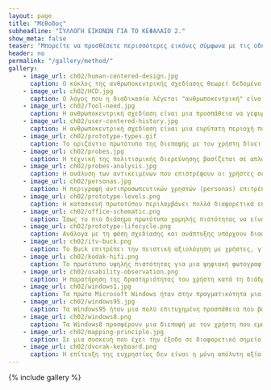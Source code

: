 ```yaml
---
layout: page
title: "Μέθοδος"
subheadline: "ΣΥΛΛΟΓΗ ΕΙΚΟΝΩΝ ΓΙΑ ΤΟ ΚΕΦΑΛΑΙΟ 2."
show_meta: false
teaser: "Μπορείτε να προσθέσετε περισσότερες εικόνες σύμφωνα με τις οδηγίες στο τέλος της σελίδας"
header: no
permalink: "/gallery/method/"
gallery:
    - image_url: ch02/human-centered-design.jpg
      caption: Ο κύκλος της ανθρωποκεντρικής σχεδίασης θεωρεί δεδομένο ότι οι ανθρώπινες ανάγκες είναι ένας κινούμενος στόχος, αλλά για πρακτικούς λόγους κάποια σχεδίαση κλειδώνει και βγαίνει ως μία έκδοση.
    - image_url: ch02/HCD.jpg
      caption: Ο λόγος που η διαδικασία λέγεται "ανθρωποκεντρική" είναι γιατί ξεκινάει με τους ανθρώπους για τους οποίους θέλουμε να σχεδιάσουμε. Οι τρεις φάσεις της ανθρωποκεντρικής σχεδίασης είναι : Hear, Create και Deliver.
    - image_url: ch02/Tool-need.jpg
      caption: Η ανθρωποκεντρική σχεδίαση είναι μια προσπάθεια να γεφυρώσουμε το χάσμα ανάμεσα σε αυτό που μπορεί σχετικά εύκολα να κάνει ο άνθρωπος και σε αυτό που έχει άναγκη να κάνει.
    - image_url: ch02/user-centered-history.jpg
      caption: Η ανθρωποκεντρική σχεδίαση είναι μια ευρύτατη περιοχή που συνδυάζει τόσο την τεχνολογία και τις εφαρμοσμένες τέχνες, όσο και τις ανθρωπιστικές και κοινωνικές επιστήμες.
    - image_url: ch02/prototype-types.gif
      caption: Το οριζόντιο πρωτότυπο της διεπαφής με τον χρήστη δίνει μια συνολική εικόνα του συστήματος από την πλευρά του χρήστη, αλλά δεν είναι πραγματικά λειτουργικό, όπως είναι ένα κατακόρυφο πρωτότυπο, το οποίο όμως υλοποιεί μόνο ένα μικρό μέρος της λειτουργικότητας του συστήματος.
    - image_url: ch02/probes.jpg
      caption: Η τεχνική της πολιτισμικής διερεύνησης βασίζεται σε απλά αντικείμενα καθημερινής χρήσης (π.χ., φωτογραφική μηχανή, ημερολόγιο, σημειώσεις, κτλ.) που μπορούν εύκολα να ενσωματώσουν στη ζωή τους οι άνθρωποι που συμμετέχουν στις αντίστοιχες έρευνες.
    - image_url: ch02/probes-analysis.jpg
      caption: Η ανάλυση των αντικειμένων που επιστρέφουν οι χρήστες σε έναν φάκελο πολιτισμικής διερεύνησης δεν έχει σκοπό τον απευθείας καθορισμό των αναγκών τους, αλλά τη δημιουργία ενός πλαισίου ώστε οι σχεδιαστές να δημιουργήσουν προδιαγραφές συμβατές με τον κόσμο όπου κινείται ο χρήστης.
    - image_url: ch02/personas.jpg
      caption: Η περιγραφή αντιπροσωπευτικών χρηστών (personas) επιτρέπει στους σχεδιαστές να μπουν στη θέση των χρηστών και σε συνδυασμό με τα τεκμήρια από την τεχνική της πολιτισμικής διερεύνησης δίνει μια εικόνα για τους χρήστες και τον κόσμο τους.
    - image_url: ch02/prototype-levels.png
      caption: Η κατασκευή πρωτοτύπου περιλαμβάνει πολλά διαφορετικά επίπεδα και τεχνικές, όπως φαίνεται και στο σχήμα, αν και τα επίπεδα αυτά έχουν επικαλύψεις και οι διαχωριστικές γραμμές δεν είναι πάντα τόσο εμφανείς κατά τη μετάβαση από το ένα στάδιο στο επόμενο.
    - image_url: ch02/office-schematic.png
      caption: Ίσως το πιο διάσημο πρωτότυπο χαμηλής πιστότητας να είναι το σχεδιάγραμμα της γραφικής επιφάνειας εργασίας που έγινε σε μια χαρτοπετσέτα από τους ερευνητές του Xerox PARC και χρησιμοποιούσε τη μεταφορά του γραφείου για την απεικόνιση των διεπαφών.
    - image_url: ch02/prototype-lifecycle.png
      caption: Ανάλογα με τη φάση σχεδίασης και ανάπτυξης υπάρχουν διαφορετικά είδη πρωτοτύπου που μπορούμε να κατασκευάσουμε, τα οποία μπορούμε να οργανώσουμε ανάλογα με την πιστότητα που έχουν αναφορικά με τη λειτουργικότητά τους ως προς τη διάδραση με τον χρήστη.
    - image_url: ch02/itv-buck.png
      caption: Το Buck επιτρέπει την πειστική αξιολόγηση με χρήστες, γιατί οι χρήστες έχουν στα χέρια τους υλικό που μοιάζει πολύ με την τελική συσκευή, ενώ το λογισμικό τρέχει στον επιτραπέζιο ΗΥ, στον οποίο είναι σχετικά εύκολο να κάνουμε τον προγραμματισμό της διάδρασης.
    - image_url: ch02/kodak-hifi.png
      caption: Το πρωτότυπο υψηλής πιστότητας για μια ψηφιακή φωτογραφική μηχανή της Kodak.
    - image_url: ch02/usability-observation.png
      caption: Η παρατήρηση της δραστηριότητας του χρήστη κατά τη διάδραση με τον υπολογιστή είναι η πιο δημοφιλής και απλή τεχνική αξιολόγησης μιας νέας εφαρμογής ή συσκευής.
    - image_url: ch02/windows1.jpg
      caption: Τα πρώτα Microsoft Windows ήταν στην πραγματικότητα μια διαφορετική οργάνωση του λειτουργικού συστήματος MS-DOS.
    - image_url: ch02/windows95.jpg
      caption: Τα Windows95 ήταν μια πολύ επιτυχημένη προσπάθεια που βασίστηκε στην ευρύτατη προβολή, στην οικονομική τιμή, στην ευελιξία εγκατάστασης σε διαφορετικό υλικό αλλά και στην εύκολη ενσωμάτωση υλικού από άλλους κατασκευαστές.
    - image_url: ch02/windows8.png
      caption: Τα Windows8 προσφέρουν μια διεπαφή με τον χρήστη που εμφανισιακά και λειτουργικά είναι δανεισμένη από τις κινητές συσκευές, αφού έχουμε μεγάλα ζωντανά εικονίδια και χειρονομίες, δηλαδή έχουμε μοτίβα διάδρασης που συναντάμε περισσότερο στον κινητό παρά στον επιτραπέζιο υπολογισμό.
    - image_url: ch02/mapping-principle.jpg
      caption: Σε μια συσκευή που έχει την έξοδο σε διαφορετικό σημείο από την είσοδο του χρήστη θα πρέπει να υπάρχει μια φυσική απεικόνιση ανάμεσα στην είσοδο και στην έξοδο, όπως στην περίπτωση των εστιών μιας κουζίνας μαγειρέματος.
    - image_url: ch02/dvorak-keyboard.png
      caption: Η επίτευξη της ευχρηστίας δεν είναι η μόνη απόλυτη αξία καθώς μια συσκευή διάδρασης επηρεάζεται από πολλούς ακόμη παράγοντες, όπως από την αισθητική, το κόστος, αλλά και από τη συνήθεια, η οποία είναι η κύρια αιτία που το πιο συνηθισμένο πληκτρολόγιο για τον επιτραπέζιο υπολογιστή δεν είναι το πιο εύχρηστο.
---
```



{% include gallery %}
